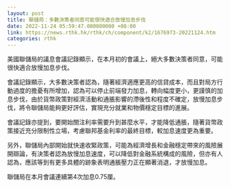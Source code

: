 ```yaml
---
layout: post
title: 聯儲局：多數決策者同意可能很快適合放慢加息步伐
date: 2022-11-24 05:59:47.000000000 +08:00
link: https://news.rthk.hk/rthk/ch/component/k2/1676973-20221124.htm
categories: rthk
---
```


美國聯儲局的議息會議記錄顯示，在本月初的會議上，絕大多數決策者同意，可能很快適合放慢加息步伐。

會議記錄顯示，大多數決策者認為，隨著經濟適應更高的信貸成本，而且對局方行動過度的擔憂有所增加，認為可以停止前端發力加息，轉向幅度更小，更謹慎的加息步伐，由於貨幣政策對經濟活動和通脹影響的滯後性和程度不確定，放慢加息步伐，將令聯儲局能夠更好評估，實現充分就業和物價穩定目標的進展。

會議記錄亦提到，要開始關注利率需要升到甚麼水平，才能降低通脹，隨著貨幣政策接近充分限制性立場，考慮聯邦基金利率的最終目標，較加息速度更為重要。

另外，聯儲局內部開始就快速收緊政策，可能為經濟增長和金融穩定帶來的風險展開辯論，有決策者認為放慢加息速度，可以降低對金融系統構成的風險，但亦有人認為，應該等到有更多具體的跡象表明通脹壓力正在顯著消退，才放慢加息。

聯儲局在本月會議連續第4次加息0.75厘。
